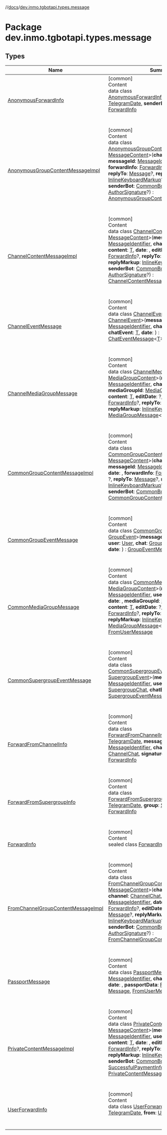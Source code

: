 //[docs](../../index.md)/[dev.inmo.tgbotapi.types.message](index.md)



# Package dev.inmo.tgbotapi.types.message  


## Types  
  
|  Name |  Summary | 
|---|---|
| <a name="dev.inmo.tgbotapi.types.message/AnonymousForwardInfo///PointingToDeclaration/"></a>[AnonymousForwardInfo](-anonymous-forward-info/index.md)| <a name="dev.inmo.tgbotapi.types.message/AnonymousForwardInfo///PointingToDeclaration/"></a>[common]  <br>Content  <br>data class [AnonymousForwardInfo](-anonymous-forward-info/index.md)(**dateOfOriginal**: [TelegramDate](../dev.inmo.tgbotapi.types/-telegram-date/index.md), **senderName**: [String](https://kotlinlang.org/api/latest/jvm/stdlib/kotlin/-string/index.html)) : [ForwardInfo](-forward-info/index.md)  <br><br><br>|
| <a name="dev.inmo.tgbotapi.types.message/AnonymousGroupContentMessageImpl///PointingToDeclaration/"></a>[AnonymousGroupContentMessageImpl](-anonymous-group-content-message-impl/index.md)| <a name="dev.inmo.tgbotapi.types.message/AnonymousGroupContentMessageImpl///PointingToDeclaration/"></a>[common]  <br>Content  <br>data class [AnonymousGroupContentMessageImpl](-anonymous-group-content-message-impl/index.md)<[T](-anonymous-group-content-message-impl/index.md) : [MessageContent](../dev.inmo.tgbotapi.types.message.content.abstracts/-message-content/index.md)>(**chat**: [GroupChat](../dev.inmo.tgbotapi.types.chat.abstracts/-group-chat/index.md), **messageId**: [MessageIdentifier](../dev.inmo.tgbotapi.types/index.md#%5Bdev.inmo.tgbotapi.types%2FMessageIdentifier%2F%2F%2FPointingToDeclaration%2F%5D%2FClasslikes%2F625018081), **date**: , **forwardInfo**: [ForwardInfo](-forward-info/index.md)?, **editDate**: ?, **replyTo**: [Message](../dev.inmo.tgbotapi.types.message.abstracts/-message/index.md)?, **replyMarkup**: [InlineKeyboardMarkup](../dev.inmo.tgbotapi.types.buttons/-inline-keyboard-markup/index.md)?, **content**: [T](-anonymous-group-content-message-impl/index.md), **senderBot**: [CommonBot](../dev.inmo.tgbotapi.types/-common-bot/index.md)?, **authorSignature**: [AuthorSignature](../dev.inmo.tgbotapi.types/index.md#%5Bdev.inmo.tgbotapi.types%2FAuthorSignature%2F%2F%2FPointingToDeclaration%2F%5D%2FClasslikes%2F625018081)?) : [AnonymousGroupContentMessage](../dev.inmo.tgbotapi.types.message.abstracts/-anonymous-group-content-message/index.md)<[T](-anonymous-group-content-message-impl/index.md)>   <br><br><br>|
| <a name="dev.inmo.tgbotapi.types.message/ChannelContentMessageImpl///PointingToDeclaration/"></a>[ChannelContentMessageImpl](-channel-content-message-impl/index.md)| <a name="dev.inmo.tgbotapi.types.message/ChannelContentMessageImpl///PointingToDeclaration/"></a>[common]  <br>Content  <br>data class [ChannelContentMessageImpl](-channel-content-message-impl/index.md)<[T](-channel-content-message-impl/index.md) : [MessageContent](../dev.inmo.tgbotapi.types.message.content.abstracts/-message-content/index.md)>(**messageId**: [MessageIdentifier](../dev.inmo.tgbotapi.types/index.md#%5Bdev.inmo.tgbotapi.types%2FMessageIdentifier%2F%2F%2FPointingToDeclaration%2F%5D%2FClasslikes%2F625018081), **chat**: [ChannelChat](../dev.inmo.tgbotapi.types.chat.abstracts/-channel-chat/index.md), **content**: [T](-channel-content-message-impl/index.md), **date**: , **editDate**: ?, **forwardInfo**: [ForwardInfo](-forward-info/index.md)?, **replyTo**: [Message](../dev.inmo.tgbotapi.types.message.abstracts/-message/index.md)?, **replyMarkup**: [InlineKeyboardMarkup](../dev.inmo.tgbotapi.types.buttons/-inline-keyboard-markup/index.md)?, **senderBot**: [CommonBot](../dev.inmo.tgbotapi.types/-common-bot/index.md)?, **authorSignature**: [AuthorSignature](../dev.inmo.tgbotapi.types/index.md#%5Bdev.inmo.tgbotapi.types%2FAuthorSignature%2F%2F%2FPointingToDeclaration%2F%5D%2FClasslikes%2F625018081)?) : [ChannelContentMessage](../dev.inmo.tgbotapi.types.message.abstracts/-channel-content-message/index.md)<[T](-channel-content-message-impl/index.md)>   <br><br><br>|
| <a name="dev.inmo.tgbotapi.types.message/ChannelEventMessage///PointingToDeclaration/"></a>[ChannelEventMessage](-channel-event-message/index.md)| <a name="dev.inmo.tgbotapi.types.message/ChannelEventMessage///PointingToDeclaration/"></a>[common]  <br>Content  <br>data class [ChannelEventMessage](-channel-event-message/index.md)<[T](-channel-event-message/index.md) : [ChannelEvent](../dev.inmo.tgbotapi.types.message.ChatEvents.abstracts/-channel-event/index.md)>(**messageId**: [MessageIdentifier](../dev.inmo.tgbotapi.types/index.md#%5Bdev.inmo.tgbotapi.types%2FMessageIdentifier%2F%2F%2FPointingToDeclaration%2F%5D%2FClasslikes%2F625018081), **chat**: [ChannelChat](../dev.inmo.tgbotapi.types.chat.abstracts/-channel-chat/index.md), **chatEvent**: [T](-channel-event-message/index.md), **date**: ) : [ChatEventMessage](../dev.inmo.tgbotapi.types.message.abstracts/-chat-event-message/index.md)<[T](-channel-event-message/index.md)>   <br><br><br>|
| <a name="dev.inmo.tgbotapi.types.message/ChannelMediaGroupMessage///PointingToDeclaration/"></a>[ChannelMediaGroupMessage](-channel-media-group-message/index.md)| <a name="dev.inmo.tgbotapi.types.message/ChannelMediaGroupMessage///PointingToDeclaration/"></a>[common]  <br>Content  <br>data class [ChannelMediaGroupMessage](-channel-media-group-message/index.md)<[T](-channel-media-group-message/index.md) : [MediaGroupContent](../dev.inmo.tgbotapi.types.message.content.abstracts/-media-group-content/index.md)>(**messageId**: [MessageIdentifier](../dev.inmo.tgbotapi.types/index.md#%5Bdev.inmo.tgbotapi.types%2FMessageIdentifier%2F%2F%2FPointingToDeclaration%2F%5D%2FClasslikes%2F625018081), **chat**: [Chat](../dev.inmo.tgbotapi.types.chat.abstracts/-chat/index.md), **date**: , **mediaGroupId**: [MediaGroupIdentifier](../dev.inmo.tgbotapi.types/index.md#%5Bdev.inmo.tgbotapi.types%2FMediaGroupIdentifier%2F%2F%2FPointingToDeclaration%2F%5D%2FClasslikes%2F625018081), **content**: [T](-channel-media-group-message/index.md), **editDate**: ?, **forwardInfo**: [ForwardInfo](-forward-info/index.md)?, **replyTo**: [Message](../dev.inmo.tgbotapi.types.message.abstracts/-message/index.md)?, **replyMarkup**: [InlineKeyboardMarkup](../dev.inmo.tgbotapi.types.buttons/-inline-keyboard-markup/index.md)?) : [MediaGroupMessage](../dev.inmo.tgbotapi.types.message.abstracts/-media-group-message/index.md)<[T](-channel-media-group-message/index.md)>   <br><br><br>|
| <a name="dev.inmo.tgbotapi.types.message/CommonGroupContentMessageImpl///PointingToDeclaration/"></a>[CommonGroupContentMessageImpl](-common-group-content-message-impl/index.md)| <a name="dev.inmo.tgbotapi.types.message/CommonGroupContentMessageImpl///PointingToDeclaration/"></a>[common]  <br>Content  <br>data class [CommonGroupContentMessageImpl](-common-group-content-message-impl/index.md)<[T](-common-group-content-message-impl/index.md) : [MessageContent](../dev.inmo.tgbotapi.types.message.content.abstracts/-message-content/index.md)>(**chat**: [GroupChat](../dev.inmo.tgbotapi.types.chat.abstracts/-group-chat/index.md), **messageId**: [MessageIdentifier](../dev.inmo.tgbotapi.types/index.md#%5Bdev.inmo.tgbotapi.types%2FMessageIdentifier%2F%2F%2FPointingToDeclaration%2F%5D%2FClasslikes%2F625018081), **user**: [User](../dev.inmo.tgbotapi.types/-user/index.md), **date**: , **forwardInfo**: [ForwardInfo](-forward-info/index.md)?, **editDate**: ?, **replyTo**: [Message](../dev.inmo.tgbotapi.types.message.abstracts/-message/index.md)?, **replyMarkup**: [InlineKeyboardMarkup](../dev.inmo.tgbotapi.types.buttons/-inline-keyboard-markup/index.md)?, **content**: [T](-common-group-content-message-impl/index.md), **senderBot**: [CommonBot](../dev.inmo.tgbotapi.types/-common-bot/index.md)?) : [CommonGroupContentMessage](../dev.inmo.tgbotapi.types.message.abstracts/-common-group-content-message/index.md)<[T](-common-group-content-message-impl/index.md)>   <br><br><br>|
| <a name="dev.inmo.tgbotapi.types.message/CommonGroupEventMessage///PointingToDeclaration/"></a>[CommonGroupEventMessage](-common-group-event-message/index.md)| <a name="dev.inmo.tgbotapi.types.message/CommonGroupEventMessage///PointingToDeclaration/"></a>[common]  <br>Content  <br>data class [CommonGroupEventMessage](-common-group-event-message/index.md)<[T](-common-group-event-message/index.md) : [GroupEvent](../dev.inmo.tgbotapi.types.message.ChatEvents.abstracts/-group-event/index.md)>(**messageId**: [MessageIdentifier](../dev.inmo.tgbotapi.types/index.md#%5Bdev.inmo.tgbotapi.types%2FMessageIdentifier%2F%2F%2FPointingToDeclaration%2F%5D%2FClasslikes%2F625018081), **user**: [User](../dev.inmo.tgbotapi.types/-user/index.md), **chat**: [GroupChat](../dev.inmo.tgbotapi.types.chat.abstracts/-group-chat/index.md), **chatEvent**: [T](-common-group-event-message/index.md), **date**: ) : [GroupEventMessage](../dev.inmo.tgbotapi.types.message.abstracts/-group-event-message/index.md)<[T](-common-group-event-message/index.md)>   <br><br><br>|
| <a name="dev.inmo.tgbotapi.types.message/CommonMediaGroupMessage///PointingToDeclaration/"></a>[CommonMediaGroupMessage](-common-media-group-message/index.md)| <a name="dev.inmo.tgbotapi.types.message/CommonMediaGroupMessage///PointingToDeclaration/"></a>[common]  <br>Content  <br>data class [CommonMediaGroupMessage](-common-media-group-message/index.md)<[T](-common-media-group-message/index.md) : [MediaGroupContent](../dev.inmo.tgbotapi.types.message.content.abstracts/-media-group-content/index.md)>(**messageId**: [MessageIdentifier](../dev.inmo.tgbotapi.types/index.md#%5Bdev.inmo.tgbotapi.types%2FMessageIdentifier%2F%2F%2FPointingToDeclaration%2F%5D%2FClasslikes%2F625018081), **user**: [User](../dev.inmo.tgbotapi.types/-user/index.md), **chat**: [Chat](../dev.inmo.tgbotapi.types.chat.abstracts/-chat/index.md), **date**: , **mediaGroupId**: [MediaGroupIdentifier](../dev.inmo.tgbotapi.types/index.md#%5Bdev.inmo.tgbotapi.types%2FMediaGroupIdentifier%2F%2F%2FPointingToDeclaration%2F%5D%2FClasslikes%2F625018081), **content**: [T](-common-media-group-message/index.md), **editDate**: ?, **forwardInfo**: [ForwardInfo](-forward-info/index.md)?, **replyTo**: [Message](../dev.inmo.tgbotapi.types.message.abstracts/-message/index.md)?, **replyMarkup**: [InlineKeyboardMarkup](../dev.inmo.tgbotapi.types.buttons/-inline-keyboard-markup/index.md)?) : [MediaGroupMessage](../dev.inmo.tgbotapi.types.message.abstracts/-media-group-message/index.md)<[T](-common-media-group-message/index.md)> , [FromUserMessage](../dev.inmo.tgbotapi.types.message.abstracts/-from-user-message/index.md)  <br><br><br>|
| <a name="dev.inmo.tgbotapi.types.message/CommonSupergroupEventMessage///PointingToDeclaration/"></a>[CommonSupergroupEventMessage](-common-supergroup-event-message/index.md)| <a name="dev.inmo.tgbotapi.types.message/CommonSupergroupEventMessage///PointingToDeclaration/"></a>[common]  <br>Content  <br>data class [CommonSupergroupEventMessage](-common-supergroup-event-message/index.md)<[T](-common-supergroup-event-message/index.md) : [SupergroupEvent](../dev.inmo.tgbotapi.types.message.ChatEvents.abstracts/-supergroup-event/index.md)>(**messageId**: [MessageIdentifier](../dev.inmo.tgbotapi.types/index.md#%5Bdev.inmo.tgbotapi.types%2FMessageIdentifier%2F%2F%2FPointingToDeclaration%2F%5D%2FClasslikes%2F625018081), **user**: [User](../dev.inmo.tgbotapi.types/-user/index.md), **chat**: [SupergroupChat](../dev.inmo.tgbotapi.types.chat.abstracts/-supergroup-chat/index.md), **chatEvent**: [T](-common-supergroup-event-message/index.md), **date**: ) : [SupergroupEventMessage](../dev.inmo.tgbotapi.types.message.abstracts/-supergroup-event-message/index.md)<[T](-common-supergroup-event-message/index.md)>   <br><br><br>|
| <a name="dev.inmo.tgbotapi.types.message/ForwardFromChannelInfo///PointingToDeclaration/"></a>[ForwardFromChannelInfo](-forward-from-channel-info/index.md)| <a name="dev.inmo.tgbotapi.types.message/ForwardFromChannelInfo///PointingToDeclaration/"></a>[common]  <br>Content  <br>data class [ForwardFromChannelInfo](-forward-from-channel-info/index.md)(**dateOfOriginal**: [TelegramDate](../dev.inmo.tgbotapi.types/-telegram-date/index.md), **messageId**: [MessageIdentifier](../dev.inmo.tgbotapi.types/index.md#%5Bdev.inmo.tgbotapi.types%2FMessageIdentifier%2F%2F%2FPointingToDeclaration%2F%5D%2FClasslikes%2F625018081), **channelChat**: [ChannelChat](../dev.inmo.tgbotapi.types.chat.abstracts/-channel-chat/index.md), **signature**: [String](https://kotlinlang.org/api/latest/jvm/stdlib/kotlin/-string/index.html)?) : [ForwardInfo](-forward-info/index.md)  <br><br><br>|
| <a name="dev.inmo.tgbotapi.types.message/ForwardFromSupergroupInfo///PointingToDeclaration/"></a>[ForwardFromSupergroupInfo](-forward-from-supergroup-info/index.md)| <a name="dev.inmo.tgbotapi.types.message/ForwardFromSupergroupInfo///PointingToDeclaration/"></a>[common]  <br>Content  <br>data class [ForwardFromSupergroupInfo](-forward-from-supergroup-info/index.md)(**dateOfOriginal**: [TelegramDate](../dev.inmo.tgbotapi.types/-telegram-date/index.md), **group**: [SupergroupChat](../dev.inmo.tgbotapi.types.chat.abstracts/-supergroup-chat/index.md)) : [ForwardInfo](-forward-info/index.md)  <br><br><br>|
| <a name="dev.inmo.tgbotapi.types.message/ForwardInfo///PointingToDeclaration/"></a>[ForwardInfo](-forward-info/index.md)| <a name="dev.inmo.tgbotapi.types.message/ForwardInfo///PointingToDeclaration/"></a>[common]  <br>Content  <br>sealed class [ForwardInfo](-forward-info/index.md)  <br><br><br>|
| <a name="dev.inmo.tgbotapi.types.message/FromChannelGroupContentMessageImpl///PointingToDeclaration/"></a>[FromChannelGroupContentMessageImpl](-from-channel-group-content-message-impl/index.md)| <a name="dev.inmo.tgbotapi.types.message/FromChannelGroupContentMessageImpl///PointingToDeclaration/"></a>[common]  <br>Content  <br>data class [FromChannelGroupContentMessageImpl](-from-channel-group-content-message-impl/index.md)<[T](-from-channel-group-content-message-impl/index.md) : [MessageContent](../dev.inmo.tgbotapi.types.message.content.abstracts/-message-content/index.md)>(**chat**: [GroupChat](../dev.inmo.tgbotapi.types.chat.abstracts/-group-chat/index.md), **channel**: [ChannelChat](../dev.inmo.tgbotapi.types.chat.abstracts/-channel-chat/index.md), **messageId**: [MessageIdentifier](../dev.inmo.tgbotapi.types/index.md#%5Bdev.inmo.tgbotapi.types%2FMessageIdentifier%2F%2F%2FPointingToDeclaration%2F%5D%2FClasslikes%2F625018081), **date**: , **forwardInfo**: [ForwardInfo](-forward-info/index.md)?, **editDate**: ?, **replyTo**: [Message](../dev.inmo.tgbotapi.types.message.abstracts/-message/index.md)?, **replyMarkup**: [InlineKeyboardMarkup](../dev.inmo.tgbotapi.types.buttons/-inline-keyboard-markup/index.md)?, **content**: [T](-from-channel-group-content-message-impl/index.md), **senderBot**: [CommonBot](../dev.inmo.tgbotapi.types/-common-bot/index.md)?, **authorSignature**: [AuthorSignature](../dev.inmo.tgbotapi.types/index.md#%5Bdev.inmo.tgbotapi.types%2FAuthorSignature%2F%2F%2FPointingToDeclaration%2F%5D%2FClasslikes%2F625018081)?) : [FromChannelGroupContentMessage](../dev.inmo.tgbotapi.types.message.abstracts/-from-channel-group-content-message/index.md)<[T](-from-channel-group-content-message-impl/index.md)>   <br><br><br>|
| <a name="dev.inmo.tgbotapi.types.message/PassportMessage///PointingToDeclaration/"></a>[PassportMessage](-passport-message/index.md)| <a name="dev.inmo.tgbotapi.types.message/PassportMessage///PointingToDeclaration/"></a>[common]  <br>Content  <br>data class [PassportMessage](-passport-message/index.md)(**messageId**: [MessageIdentifier](../dev.inmo.tgbotapi.types/index.md#%5Bdev.inmo.tgbotapi.types%2FMessageIdentifier%2F%2F%2FPointingToDeclaration%2F%5D%2FClasslikes%2F625018081), **chat**: [Chat](../dev.inmo.tgbotapi.types.chat.abstracts/-chat/index.md), **user**: [User](../dev.inmo.tgbotapi.types/-user/index.md), **date**: , **passportData**: [PassportData](../dev.inmo.tgbotapi.types.passport/-passport-data/index.md)) : [Message](../dev.inmo.tgbotapi.types.message.abstracts/-message/index.md), [FromUserMessage](../dev.inmo.tgbotapi.types.message.abstracts/-from-user-message/index.md)  <br><br><br>|
| <a name="dev.inmo.tgbotapi.types.message/PrivateContentMessageImpl///PointingToDeclaration/"></a>[PrivateContentMessageImpl](-private-content-message-impl/index.md)| <a name="dev.inmo.tgbotapi.types.message/PrivateContentMessageImpl///PointingToDeclaration/"></a>[common]  <br>Content  <br>data class [PrivateContentMessageImpl](-private-content-message-impl/index.md)<[T](-private-content-message-impl/index.md) : [MessageContent](../dev.inmo.tgbotapi.types.message.content.abstracts/-message-content/index.md)>(**messageId**: [MessageIdentifier](../dev.inmo.tgbotapi.types/index.md#%5Bdev.inmo.tgbotapi.types%2FMessageIdentifier%2F%2F%2FPointingToDeclaration%2F%5D%2FClasslikes%2F625018081), **user**: [User](../dev.inmo.tgbotapi.types/-user/index.md), **chat**: [Chat](../dev.inmo.tgbotapi.types.chat.abstracts/-chat/index.md), **content**: [T](-private-content-message-impl/index.md), **date**: , **editDate**: ?, **forwardInfo**: [ForwardInfo](-forward-info/index.md)?, **replyTo**: [Message](../dev.inmo.tgbotapi.types.message.abstracts/-message/index.md)?, **replyMarkup**: [InlineKeyboardMarkup](../dev.inmo.tgbotapi.types.buttons/-inline-keyboard-markup/index.md)?, **senderBot**: [CommonBot](../dev.inmo.tgbotapi.types/-common-bot/index.md)?, **paymentInfo**: [SuccessfulPaymentInfo](../dev.inmo.tgbotapi.types.message.payments/-successful-payment-info/index.md)?) : [PrivateContentMessage](../dev.inmo.tgbotapi.types.message.abstracts/-private-content-message/index.md)<[T](-private-content-message-impl/index.md)>   <br><br><br>|
| <a name="dev.inmo.tgbotapi.types.message/UserForwardInfo///PointingToDeclaration/"></a>[UserForwardInfo](-user-forward-info/index.md)| <a name="dev.inmo.tgbotapi.types.message/UserForwardInfo///PointingToDeclaration/"></a>[common]  <br>Content  <br>data class [UserForwardInfo](-user-forward-info/index.md)(**dateOfOriginal**: [TelegramDate](../dev.inmo.tgbotapi.types/-telegram-date/index.md), **from**: [User](../dev.inmo.tgbotapi.types/-user/index.md)) : [ForwardInfo](-forward-info/index.md)  <br><br><br>|

